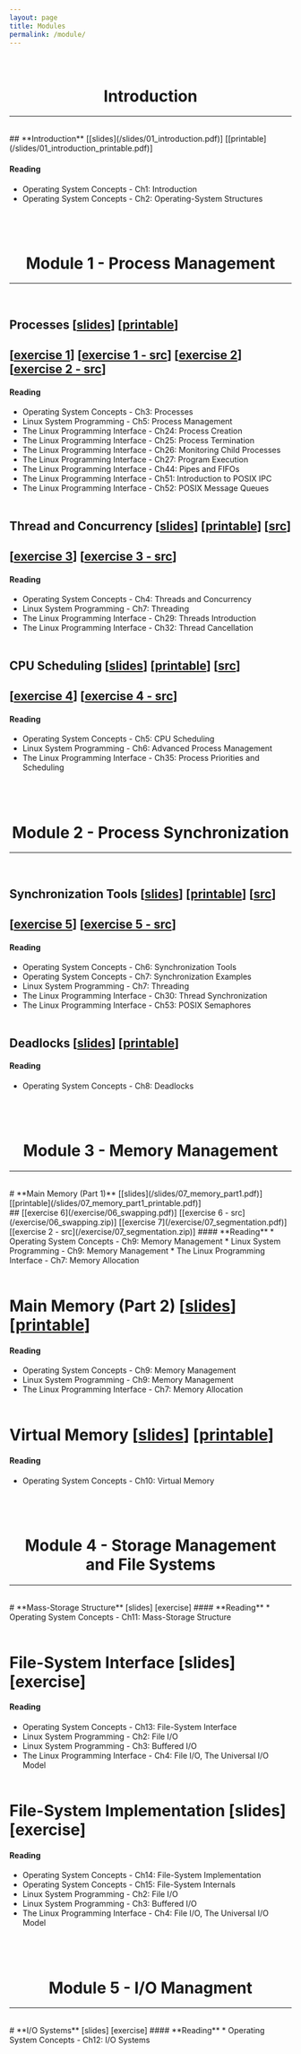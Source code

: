 ```yaml
---
layout: page
title: Modules
permalink: /module/
---
```


<br>
<center><h1><b>Introduction</b></h1></center>
<hr>
<br>
## **Introduction** [[slides](/slides/01_introduction.pdf)] [[printable](/slides/01_introduction_printable.pdf)]

#### **Reading**
* Operating System Concepts - Ch1: Introduction
* Operating System Concepts - Ch2: Operating-System Structures
<br><br><br><br>

<center><h1><b>Module 1 - Process Management</b></h1></center>
<hr>
<br>

## **Processes** [[slides](/slides/02_process_part1.pdf)] [[printable](/slides/02_process_part1_printable.pdf)]<br>
## [[exercise 1](/exercise/01_stack.pdf)] [[exercise 1 - src](/exercise/01_stack.zip)] [[exercise 2](/exercise/02_process.pdf)] [[exercise 2 - src](/exercise/02_process.zip)] 

#### **Reading**
* Operating System Concepts - Ch3: Processes
* Linux System Programming - Ch5: Process Management
* The Linux Programming Interface - Ch24: Process Creation
* The Linux Programming Interface - Ch25: Process Termination
* The Linux Programming Interface - Ch26: Monitoring Child Processes
* The Linux Programming Interface - Ch27: Program Execution
* The Linux Programming Interface - Ch44: Pipes and FIFOs
* The Linux Programming Interface - Ch51: Introduction to POSIX IPC
* The Linux Programming Interface - Ch52: POSIX Message Queues
<br><br>

## **Thread and Concurrency** [[slides](/slides/03_process_part2.pdf)] [[printable](/slides/03_process_part2_printable.pdf)] [[src](/slides/src_pthread.zip)]<br>
## [[exercise 3](/exercise/03_thread.pdf)] [[exercise 3 - src](/exercise/03_thread.zip)]

#### **Reading**
* Operating System Concepts - Ch4: Threads and Concurrency
* Linux System Programming - Ch7: Threading
* The Linux Programming Interface - Ch29: Threads Introduction
* The Linux Programming Interface - Ch32: Thread Cancellation
<br><br>

## **CPU Scheduling** [[slides](/slides/04_process_part3.pdf)] [[printable](/slides/04_process_part3_printable.pdf)] [[src](/slides/src_cpu_set.zip)]<br>
## [[exercise 4](/exercise/04_scheduling.pdf)] [[exercise 4 - src](/exercise/04_scheduling.zip)]

#### **Reading**
* Operating System Concepts - Ch5: CPU Scheduling
* Linux System Programming - Ch6: Advanced Process Management
* The Linux Programming Interface - Ch35: Process Priorities and Scheduling
<br><br><br><br>

<center><h1><b>Module 2 - Process Synchronization</b></h1></center>
<hr>
<br>

## **Synchronization Tools** [[slides](/slides/05_sync_part1.pdf)] [[printable](/slides/05_sync_part1_printable.pdf)] [[src](/slides/src_semaphore.zip)]<br>
## [[exercise 5](/exercise/05_sync.pdf)] [[exercise 5 - src](/exercise/05_sync.zip)]

#### **Reading**
* Operating System Concepts - Ch6: Synchronization Tools
* Operating System Concepts - Ch7: Synchronization Examples
* Linux System Programming - Ch7: Threading
* The Linux Programming Interface - Ch30: Thread Synchronization
* The Linux Programming Interface - Ch53: POSIX Semaphores
<br><br>

## **Deadlocks** [[slides](/slides/06_sync_part2.pdf)] [[printable](/slides/06_sync_part2_printable.pdf)]<br>
#### **Reading**
* Operating System Concepts - Ch8: Deadlocks
<br><br><br><br>

<center><h1><b>Module 3 - Memory Management</b></h1></center>
<hr>
<br>
# **Main Memory (Part 1)** [[slides](/slides/07_memory_part1.pdf)] [[printable](/slides/07_memory_part1_printable.pdf)]<br>
## [[exercise 6](/exercise/06_swapping.pdf)] [[exercise 6 - src](/exercise/06_swapping.zip)] [[exercise 7](/exercise/07_segmentation.pdf)] [[exercise 2 - src](/exercise/07_segmentation.zip)] 
#### **Reading**
* Operating System Concepts - Ch9: Memory Management
* Linux System Programming - Ch9: Memory Management
* The Linux Programming Interface - Ch7: Memory Allocation
<br><br>

# **Main Memory (Part 2)** [[slides](/slides/08_memory_part2.pdf)] [[printable](/slides/08_memory_part2_printable.pdf)]<br>
#### **Reading**
* Operating System Concepts - Ch9: Memory Management
* Linux System Programming - Ch9: Memory Management
* The Linux Programming Interface - Ch7: Memory Allocation
<br><br>

# **Virtual Memory** [[slides](/slides/09_virtual_memory.pdf)] [[printable](/slides/09_virtual_memory_printable.pdf)]<br>
#### **Reading**
* Operating System Concepts - Ch10: Virtual Memory
<br><br><br><br>

<center><h1><b>Module 4 - Storage Management and File Systems</b></h1></center>
<hr>
<br>
# **Mass-Storage Structure** [slides] [exercise]
#### **Reading**
* Operating System Concepts - Ch11: Mass-Storage Structure
<br><br>

# **File-System Interface** [slides] [exercise]
#### **Reading**
* Operating System Concepts - Ch13: File-System Interface
* Linux System Programming - Ch2: File I/O
* Linux System Programming - Ch3: Buffered I/O
* The Linux Programming Interface - Ch4: File I/O, The Universal I/O Model
<br><br>

# **File-System Implementation** [slides] [exercise]
#### **Reading**
* Operating System Concepts - Ch14: File-System Implementation
* Operating System Concepts - Ch15: File-System Internals
* Linux System Programming - Ch2: File I/O
* Linux System Programming - Ch3: Buffered I/O
* The Linux Programming Interface - Ch4: File I/O, The Universal I/O Model
<br><br><br><br>

<center><h1><b>Module 5 - I/O Managment</b></h1></center>
<hr>
<br>
# **I/O Systems** [slides] [exercise]
#### **Reading**
* Operating System Concepts - Ch12: I/O Systems
<br><br><br><br>
